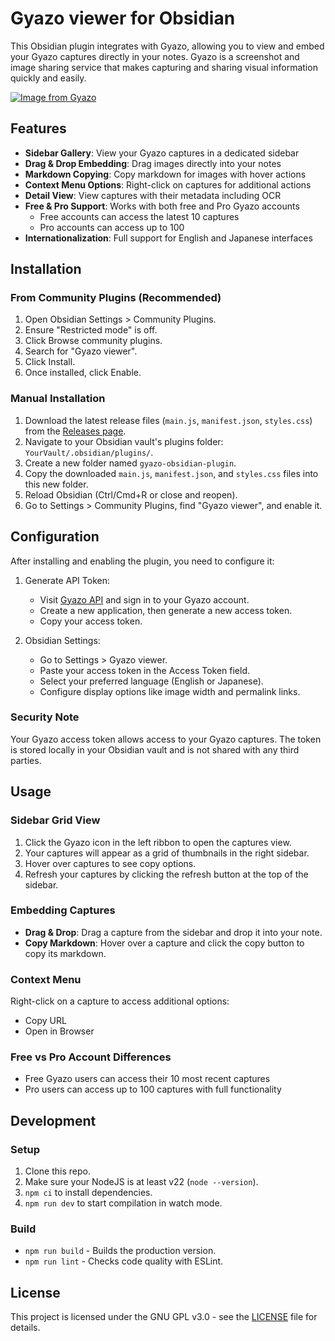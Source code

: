 # Gyazo viewer for Obsidian

This Obsidian plugin integrates with Gyazo, allowing you to view and embed your Gyazo captures directly in your notes. Gyazo is a screenshot and image sharing service that makes capturing and sharing visual information quickly and easily.

[![Image from Gyazo](https://t.gyazo.com/teams/nota/4ac0c420da3f52e9d87f8c2db6bdbe8b.gif)](https://nota.gyazo.com/4ac0c420da3f52e9d87f8c2db6bdbe8b)

## Features

- **Sidebar Gallery**: View your Gyazo captures in a dedicated sidebar
- **Drag & Drop Embedding**: Drag images directly into your notes
- **Markdown Copying**: Copy markdown for images with hover actions
- **Context Menu Options**: Right-click on captures for additional actions
- **Detail View**: View captures with their metadata including OCR
- **Free & Pro Support**: Works with both free and Pro Gyazo accounts
  - Free accounts can access the latest 10 captures
  - Pro accounts can access up to 100
- **Internationalization**: Full support for English and Japanese interfaces

## Installation

### From Community Plugins (Recommended)

1. Open Obsidian Settings > Community Plugins.
2. Ensure "Restricted mode" is off.
3. Click Browse community plugins.
4. Search for "Gyazo viewer".
5. Click Install.
6. Once installed, click Enable.

### Manual Installation

1. Download the latest release files (`main.js`, `manifest.json`, `styles.css`) from the [Releases page](https://github.com/nota/gyazo-obsidian-plugin/releases/latest).
2. Navigate to your Obsidian vault's plugins folder: `YourVault/.obsidian/plugins/`.
3. Create a new folder named `gyazo-obsidian-plugin`.
4. Copy the downloaded `main.js`, `manifest.json`, and `styles.css` files into this new folder.
5. Reload Obsidian (Ctrl/Cmd+R or close and reopen).
6. Go to Settings > Community Plugins, find "Gyazo viewer", and enable it.

## Configuration

After installing and enabling the plugin, you need to configure it:

1. Generate API Token:
   - Visit [Gyazo API](https://gyazo.com/api) and sign in to your Gyazo account.
   - Create a new application, then generate a new access token.
   - Copy your access token.

2. Obsidian Settings:
   - Go to Settings > Gyazo viewer.
   - Paste your access token in the Access Token field.
   - Select your preferred language (English or Japanese).
   - Configure display options like image width and permalink links.

### Security Note

Your Gyazo access token allows access to your Gyazo captures. The token is stored locally in your Obsidian vault and is not shared with any third parties.

## Usage

### Sidebar Grid View

1. Click the Gyazo icon in the left ribbon to open the captures view.
2. Your captures will appear as a grid of thumbnails in the right sidebar.
3. Hover over captures to see copy options.
4. Refresh your captures by clicking the refresh button at the top of the sidebar.

### Embedding Captures

- **Drag & Drop**: Drag a capture from the sidebar and drop it into your note.
- **Copy Markdown**: Hover over a capture and click the copy button to copy its markdown.

### Context Menu

Right-click on a capture to access additional options:
- Copy URL
- Open in Browser

### Free vs Pro Account Differences

- Free Gyazo users can access their 10 most recent captures
- Pro users can access up to 100 captures with full functionality

## Development

### Setup

1. Clone this repo.
2. Make sure your NodeJS is at least v22 (`node --version`).
3. `npm ci` to install dependencies.
4. `npm run dev` to start compilation in watch mode.

### Build

- `npm run build` - Builds the production version.
- `npm run lint` - Checks code quality with ESLint.

## License

This project is licensed under the GNU GPL v3.0 - see the [LICENSE](https://raw.githubusercontent.com/nota/gyazo-obsidian-plugin/master/LICENSE) file for details.
